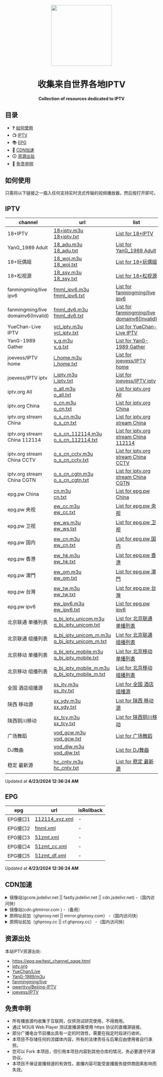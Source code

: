 <div align="center">
<img src="https://img.viptv.work/iptv/about-IPTV.jpg" height="200" />
<h1 > 收集来自世界各地IPTV </h1> 
<h4>Collection of resources dedicated to IPTV</h4>  
</div>

## 目录

- ❓ [如何使用](#如何使用)
- 📺 [IPTV](#iptv)
- 📚 [EPG](#epg)
- 🚀 [CDN加速](#cdn加速)
- 🛈  [资源出处](#资源出处)
- 📖 [免责申明](#免责申明)

## 如何使用

只需将以下链接之一插入任何支持实时流式传输的视频播放器，然后按打开即可。

## IPTV

| channel | url | list | count | isRollback |
| ------- | --- | ---- | ----- | ---------- |
| 18+IPTV | [18+iptv.m3u](/18+iptv.m3u) <br> [18+iptv.txt](/txt/18+iptv.txt) | [List for 18+IPTV](/list/18+iptv.list) | 9650 | - |
| YanG_1989 Adult | [18_adu.m3u](/18_adu.m3u) <br> [18_adu.txt](/txt/18_adu.txt) | [List for YanG_1989 Adult](/list/18_adu.list) | update failed | - |
| 18+玩偶姐 | [18_woj.m3u](/18_woj.m3u) <br> [18_woj.txt](/txt/18_woj.txt) | [List for 18+玩偶姐](/list/18_woj.list) | 335 | - |
| 18+松视源 | [18_ssy.m3u](/18_ssy.m3u) <br> [18_ssy.txt](/txt/18_ssy.txt) | [List for 18+松视源](/list/18_ssy.list) | 5 | - |
| fanmingming/live ipv6 | [fmml_ipv6.m3u](/fmml_ipv6.m3u) <br> [fmml_ipv6.txt](/txt/fmml_ipv6.txt) | [List for fanmingming/live ipv6](/list/fmml_ipv6.list) | 98 | - |
| fanmingming/live domainv6(Invalid) | [fmml_dv6.m3u](/fmml_dv6.m3u) <br> [fmml_dv6.txt](/txt/fmml_dv6.txt) | [List for fanmingming/live domainv6(Invalid)](/list/fmml_dv6.list) | 100 | - |
| YueChan-Live IPTV | [ycl_iptv.m3u](/ycl_iptv.m3u) <br> [ycl_iptv.txt](/txt/ycl_iptv.txt) | [List for YueChan-Live IPTV](/list/ycl_iptv.list) | 240 | - |
| YanG-1989 Gather | [y_g.m3u](/y_g.m3u) <br> [y_g.txt](/txt/y_g.txt) | [List for YanG-1989 Gather](/list/y_g.list) | 276 | - |
| joevess/IPTV home | [j_home.m3u](/j_home.m3u) <br> [j_home.txt](/txt/j_home.txt) | [List for joevess/IPTV home](/list/j_home.list) | 51 | - |
| joevess/IPTV iptv | [j_iptv.m3u](/j_iptv.m3u) <br> [j_iptv.txt](/txt/j_iptv.txt) | [List for joevess/IPTV iptv](/list/j_iptv.list) | 503 | - |
| iptv.org All | [o_all.m3u](/o_all.m3u) <br> [o_all.txt](/txt/o_all.txt) | [List for iptv.org All](/list/o_all.list) | 10009 | - |
| iptv.org China | [o_cn.m3u](/o_cn.m3u) <br> [o_cn.txt](/txt/o_cn.txt) | [List for iptv.org China](/list/o_cn.list) | 541 | - |
| iptv.org stream China | [o_s_cn.m3u](/o_s_cn.m3u) <br> [o_s_cn.txt](/txt/o_s_cn.txt) | [List for iptv.org stream China](/list/o_s_cn.list) | 507 | - |
| iptv.org stream China 112114 | [o_s_cn_112114.m3u](/o_s_cn_112114.m3u) <br> [o_s_cn_112114.txt](/txt/o_s_cn_112114.txt) | [List for iptv.org stream China 112114](/list/o_s_cn_112114.list) | 18 | - |
| iptv.org stream China CCTV | [o_s_cn_cctv.m3u](/o_s_cn_cctv.m3u) <br> [o_s_cn_cctv.txt](/txt/o_s_cn_cctv.txt) | [List for iptv.org stream China CCTV](/list/o_s_cn_cctv.list) | 14 | - |
| iptv.org stream China CGTN | [o_s_cn_cgtn.m3u](/o_s_cn_cgtn.m3u) <br> [o_s_cn_cgtn.txt](/txt/o_s_cn_cgtn.txt) | [List for iptv.org stream China CGTN](/list/o_s_cn_cgtn.list) | 6 | - |
| epg.pw China | [cn.m3u](/cn.m3u) <br> [cn.txt](/txt/cn.txt) | [List for epg.pw China](/list/cn.list) | 377 | - |
| epg.pw 央视 | [ew_cc.m3u](/ew_cc.m3u) <br> [ew_cc.txt](/txt/ew_cc.txt) | [List for epg.pw 央视](/list/ew_cc.list) | 8 | - |
| epg.pw 卫视 | [ew_ws.m3u](/ew_ws.m3u) <br> [ew_ws.txt](/txt/ew_ws.txt) | [List for epg.pw 卫视](/list/ew_ws.list) | 34 | - |
| epg.pw 国内 | [ew_cn.m3u](/ew_cn.m3u) <br> [ew_cn.txt](/txt/ew_cn.txt) | [List for epg.pw 国内](/list/ew_cn.list) | 377 | - |
| epg.pw 香港 | [ew_hk.m3u](/ew_hk.m3u) <br> [ew_hk.txt](/txt/ew_hk.txt) | [List for epg.pw 香港](/list/ew_hk.list) | 45 | - |
| epg.pw 澳門 | [ew_om.m3u](/ew_om.m3u) <br> [ew_om.txt](/txt/ew_om.txt) | [List for epg.pw 澳門](/list/ew_om.list) | 2 | - |
| epg.pw 台灣 | [ew_tw.m3u](/ew_tw.m3u) <br> [ew_tw.txt](/txt/ew_tw.txt) | [List for epg.pw 台灣](/list/ew_tw.list) | 103 | - |
| epg.pw ipv6 | [ew_ipv6.m3u](/ew_ipv6.m3u) <br> [ew_ipv6.txt](/txt/ew_ipv6.txt) | [List for epg.pw ipv6](/list/ew_ipv6.list) | 2282 | - |
| 北京联通 单播列表 | [q_bj_iptv_unicom.m3u](/q_bj_iptv_unicom.m3u) <br> [q_bj_iptv_unicom.txt](/txt/q_bj_iptv_unicom.txt) | [List for 北京联通 单播列表](/list/q_bj_iptv_unicom.list) | 131 | - |
| 北京联通 组播列表 | [q_bj_iptv_unicom_m.m3u](/q_bj_iptv_unicom_m.m3u) <br> [q_bj_iptv_unicom_m.txt](/txt/q_bj_iptv_unicom_m.txt) | [List for 北京联通 组播列表](/list/q_bj_iptv_unicom_m.list) | 131 | - |
| 北京移动 单播列表 | [q_bj_iptv_mobile.m3u](/q_bj_iptv_mobile.m3u) <br> [q_bj_iptv_mobile.txt](/txt/q_bj_iptv_mobile.txt) | [List for 北京移动 单播列表](/list/q_bj_iptv_mobile.list) | 146 | - |
| 北京移动 组播列表 | [q_bj_iptv_mobile_m.m3u](/q_bj_iptv_mobile_m.m3u) <br> [q_bj_iptv_mobile_m.txt](/txt/q_bj_iptv_mobile_m.txt) | [List for 北京移动 组播列表](/list/q_bj_iptv_mobile_m.list) | 129 | - |
| 全国 酒店组播源 | [ss_itv.m3u](/ss_itv.m3u) <br> [ss_itv.txt](/txt/ss_itv.txt) | [List for 全国 酒店组播源](/list/ss_itv.list) | 396 | - |
| 陕西 移动源 | [sx_ydy.m3u](/sx_ydy.m3u) <br> [sx_ydy.txt](/txt/sx_ydy.txt) | [List for 陕西 移动源](/list/sx_ydy.list) | 64 | - |
| 陕西铜川移动 | [sx_tcy.m3u](/sx_tcy.m3u) <br> [sx_tcy.txt](/txt/sx_tcy.txt) | [List for 陕西铜川移动](/list/sx_tcy.list) | 43 | - |
| 广场舞蹈 | [vod_gcw.m3u](/vod_gcw.m3u) <br> [vod_gcw.txt](/txt/vod_gcw.txt) | [List for 广场舞蹈](/list/vod_gcw.list) | 126 | - |
| DJ舞曲 | [vod_djw.m3u](/vod_djw.m3u) <br> [vod_djw.txt](/txt/vod_djw.txt) | [List for DJ舞曲](/list/vod_djw.list) | 176 | - |
| 稳定 最新源 | [hc_cntv.m3u](/hc_cntv.m3u) <br> [hc_cntv.txt](/txt/hc_cntv.txt) | [List for 稳定 最新源](/list/hc_cntv.list) | 84 | - |

Updated at **4/23/2024 12:36:24 AM**

## EPG

| epg | url | isRollback |
| --- | --- | ---------- |
| EPG接口1 | [112114_xyz.xml](/epg/112114_xyz.xml) | - |
| EPG接口2 | [fmml.xml](/epg/fmml.xml) | - |
| EPG接口3 | [51zmt.xml](/epg/51zmt.xml) | - |
| EPG接口4 | [51zmt_cc.xml](/epg/51zmt_cc.xml) | - |
| EPG接口5 | [51zmt_df.xml](/epg/51zmt_df.xml) | - |

Updated at **4/23/2024 12:36:24 AM**

## CDN加速

<details>
  <summary>镜像站(gcore.jsdelivr.net || fastly.jsdelivr.net || cdn.jsdelivr.net) -（国内访问快）</summary>
<p>
<table>
  <thead>
    <tr>
      <th>格式</th>
      <th>示例 </th>
    </tr>
  </thead>
  <tbody>
    <tr>
      <td>M3U</td>
      <td>https://fastly.jsdelivr.net/gh/vodtv/iptv-sources@gh-pages/cn.m3u</td>
    </tr>
     <tr>
      <td>TXT</td>
      <td>https://fastly.jsdelivr.net/gh/vodtv/iptv-sources@gh-pages/txt/cn.txt</td>
    </tr>
    <tr>
      <td>XML</td>
      <td>https://fastly.jsdelivr.net/gh/vodtv/iptv-sources@gh-pages/epg/51zmt.xml</td>
    </tr>
    <tr>
      <td>JSON</td>
      <td>https://fastly.jsdelivr.net/gh/vodtv/iptv-sources@gh-pages/sources/cn.json</td>
    </tr>
  </tbody>
</table>
</p>
</details>

<details>
<summary>镜像站(cdn.gitmirror.com ) -（备用）</summary>
<p>
<table>
  <thead>
    <tr>
      <th>格式</th>
      <th>示例 </th>
    </tr>
  </thead>
  <tbody>
    <tr>
      <td>M3U</td>
      <td>https://cdn.gitmirror.com/gh/vodtv/iptv-sources@gh-pages/cn.m3u</td>
    </tr>
     <tr>
      <td>TXT</td>
      <td>https://cdn.gitmirror.com/gh/vodtv/iptv-sources@gh-pages/txt/cn.txt</td>
    </tr>
    <tr>
      <td>XML</td>
      <td>https://cdn.gitmirror.com/gh/vodtv/iptv-sources@gh-pages/epg/51zmt.xml</td>
    </tr>
    <tr>
      <td>JSON</td>
      <td>https://cdn.gitmirror.com/gh/vodtv/iptv-sources@gh-pages/sources/cn.json</td>
    </tr>
  </tbody>
</table>
</p>
</details>

<details>
<summary>原网址前加（ghproxy.net || mirror.ghproxy.com） -（国内访问快）</summary>
<p>
<table>
  <thead>
    <tr>
      <th>格式</th>
      <th>示例 </th>
    </tr>
  </thead>
   <tbody>
    <tr>
      <td>M3U</td>
      <td>https://ghproxy.net/https://rawgithubusercontent.com/vodtv/iptv-sources/gh-pages/cn.m3u</td>
    </tr>
     <tr>
      <td>TXT</td>
      <td>https://ghproxy.net/https://raw.githubusercontent.com/vodtv/iptv-sources/gh-pages/txt/cn.txt</td>
    </tr>
    <tr>
      <td>XML</td>
      <td>https://ghproxy.net/https://raw.githubusercontent.com/vodtv/iptv-sources/gh-pages/epg/51zmt.xml</td>
    </tr>
    <tr>
      <td>JSON</td>
      <td>https://ghproxy.net/https://raw.githubusercontent.com/vodtv/iptv-sources/gh-pages/sources/cn.json</td>
    </tr>
  </tbody>
</table>
</p>
</details>

<details>
<summary>原网址前加（ghproxy.cc || cf.ghproxy.cc） -（国内访问快）</summary>
<p>
<table>
  <thead>
    <tr>
      <th>格式</th>
      <th>示例 </th>
    </tr>
  </thead>
   <tbody>
    <tr>
      <td>M3U</td>
      <td>https://ghproxy.cc/https://iptv-sources.githubusercontent.com/vodtv/iptv-sources/gh-pages/cn.m3u</td>
    </tr>
     <tr>
      <td>TXT</td>
      <td>https://ghproxy.cc/https://iptv-sources.githubusercontent.com/vodtv/iptv-sources/gh-pages/txt/cn.txt</td>
    </tr>
    <tr>
      <td>XML</td>
      <td>https://ghproxy.cc/https://iptv-sources.githubusercontent.com/vodtv/iptv-sources/gh-pages/epg/51zmt.xml</td>
    </tr>
    <tr>
      <td>JSON</td>
      <td>https://ghproxy.cc/https://iptv-sources.githubusercontent.com/vodtv/iptv-sources/gh-pages/sources/cn.json</td>
    </tr>
  </tbody>
</table>
</p>
</details>

## 资源出处

本站IPTV资源出处:

- <https://epg.pw/test_channel_page.html>
- [iptv.org](https://github.com/iptv-org/iptv)
- [YueChan/Live](https://github.com/YueChan/Live)
- [YanG-1989/m3u](https://github.com/YanG-1989/m3u)
- [fanmingming/live](https://github.com/fanmingming/live)
- [qwerttvv/Beijing-IPTV](https://github.com/qwerttvv/Beijing-IPTV)
- [joevess/IPTV](https://github.com/joevess/IPTV)

## 免责申明

- 所有播放源均收集于互联网，仅供测试研究使用，不得商用。
- 通过 M3U8 Web Player 测试直播源需使用 https 协议的直播源链接。
- 部分广播电台节目播出具有一定的时效性，需要在指定时段进行收听。
- 本项目不存储任何的流媒体内容，所有的法律责任与后果应由使用者自行承担。
- 您可以 Fork 本项目，但引用本项目内容到其他仓库的情况，务必要遵守开源协议。
- 本项目不保证直播频道的有效性，直播内容可能受直播服务提供商因素影响而失效。
